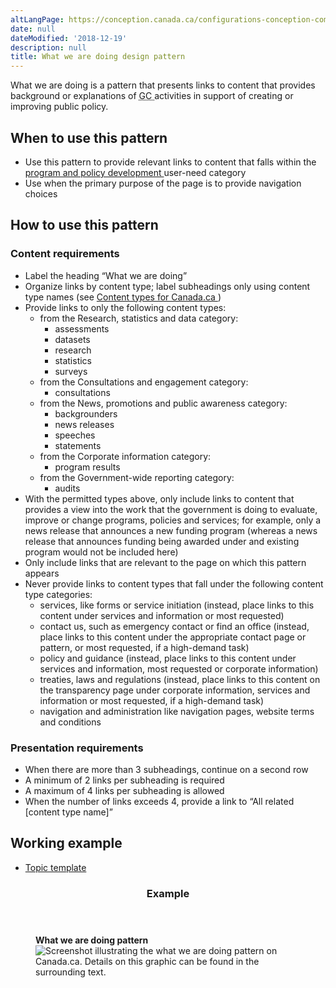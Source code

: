 ```yaml
---
altLangPage: https://conception.canada.ca/configurations-conception-communes/ce-que-nous-faisons.html
date: null
dateModified: '2018-12-19'
description: null
title: What we are doing design pattern
---
```



<div>

 <section>
  <p>
   What we are doing is a pattern that presents links to content that provides background or explanations of
   <abbr title="Government of Canada">
    GC
   </abbr>
   activities in support of creating or improving public policy.
  </p>
  <section>
   <h2>
    When to use this pattern
   </h2>
   <ul>
    <li>
     Use this pattern to provide relevant links to content that falls within the
     <a href="{{ site.url }}/specifications/information-findability/organizing-content.html#program">
      program and policy development
     </a>
     user-need category
    </li>
    <li>
     Use when the primary purpose of the page is to provide navigation choices
    </li>
   </ul>
  </section>
  <section>
   <h2>
    How to use this pattern
   </h2>
   <section>
    <h3>
     Content requirements
    </h3>
    <ul>
     <li>
      Label the heading “What we are doing”
     </li>
     <li>
      Organize links by content type; label subheadings only using content type names (see
      <a href="https://www.canada.ca/en/government/about/design-system/topic-tree-content-types.html#types">
       Content types for Canada.ca
      </a>
      )
     </li>
     <li>
      Provide links to only the following content types:
      <ul>
       <li>
        from the Research, statistics and data category:
        <ul>
         <li>
          assessments
         </li>
         <li>
          datasets
         </li>
         <li>
          research
         </li>
         <li>
          statistics
         </li>
         <li>
          surveys
         </li>
        </ul>
       </li>
       <li>
        from the Consultations and engagement category:
        <ul>
         <li>
          consultations
         </li>
        </ul>
       </li>
       <li>
        from the News, promotions and public awareness category:
        <ul>
         <li>
          backgrounders
         </li>
         <li>
          news releases
         </li>
         <li>
          speeches
         </li>
         <li>
          statements
         </li>
        </ul>
       </li>
       <li>
        from the Corporate information category:
        <ul>
         <li>
          program results
         </li>
        </ul>
       </li>
       <li>
        from the Government-wide reporting category:
        <ul>
         <li>
          audits
         </li>
        </ul>
       </li>
      </ul>
     </li>
     <li>
      With the permitted types above, only include links to content that provides a view into the work that the government is doing to evaluate, improve or change programs, policies and services; for example, only a news release that announces a new funding program (whereas a news release that announces funding being awarded under and existing program would not be included here)
     </li>
     <li>
      Only include links that are relevant to the page on which this pattern appears
     </li>
     <li>
      Never provide links to content types that fall under the following content type categories:
      <ul>
       <li>
        services, like forms or service initiation (instead, place links to this content under services and information or most requested)
       </li>
       <li>
        contact us, such as emergency contact or find an office (instead, place links to this content under the appropriate contact page or pattern, or most requested, if a high-demand task)
       </li>
       <li>
        policy and guidance (instead, place links to this content under services and information, most requested or corporate information)
       </li>
       <li>
        treaties, laws and regulations (instead, place links to this content on the transparency page under corporate information, services and information or most requested, if a high-demand task)
       </li>
       <li>
        navigation and administration like navigation pages, website terms and conditions
       </li>
      </ul>
     </li>
    </ul>
   </section>
   <section>
    <h3>
     Presentation requirements
    </h3>
    <ul>
     <li>
      When there are more than 3 subheadings, continue on a second row
     </li>
     <li>
      A minimum of 2 links per subheading is required
     </li>
     <li>
      A maximum of 4 links per subheading is allowed
     </li>
     <li>
      When the number of links exceeds 4, provide a link to “All related [content type name]”
     </li>
    </ul>
   </section>
  </section>
  <section>
   <h2>
    Working example
   </h2>
   <ul>
    <li>
     <a href="https://wet-boew.github.io/GCWeb/templates/topic/topic-en.html">
      Topic template
     </a>
    </li>
   </ul>
  </section>
  <section class="panel panel-primary">
   <header class="panel-heading">
    <h3 class="panel-title">
     Example
    </h3>
   </header>
   <div class="panel-body">
    <figure class="mrgn-bttm-sm">
     <figcaption class="text-center">
      <b>
       What we are doing pattern
      </b>
     </figcaption>
     <img alt="Screenshot illustrating the what we are doing pattern on Canada.ca. Details on this graphic can be found in the surrounding text." class="img-responsive center-block" src="https://www.canada.ca/content/dam/tbs-sct/images/government-communications/canada-content-style-guide/what-we-are-doing-pattern-eng.jpg"/>
    </figure>
   </div>
  </section>
 </section>
</div>




